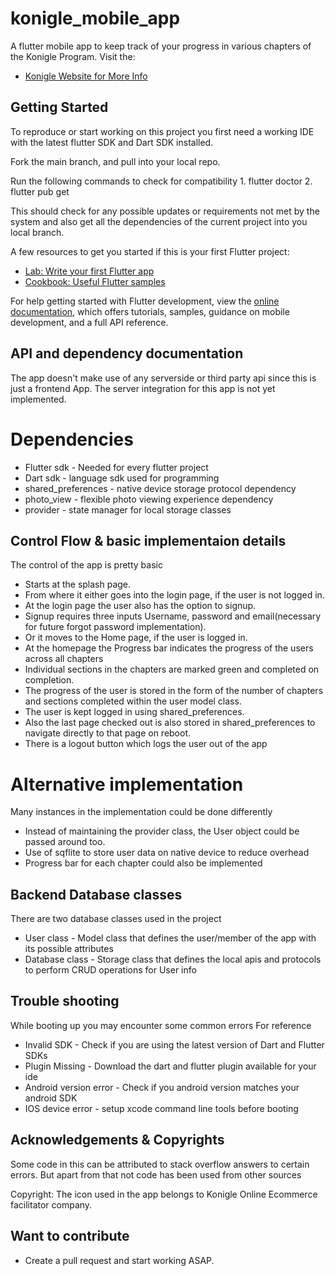 # konigle_mobile_app

A flutter mobile app to keep track of your progress in various chapters of the Konigle Program.
Visit the:
- [Konigle Website for More Info](https://konigle.com/about)

## Getting Started

To reproduce or start working on this project you first need a working IDE with the latest 
flutter SDK and Dart SDK installed.

Fork the main branch, and pull into your local repo.
 
Run the following commands to check for compatibility
    1. flutter doctor
    2. flutter pub get

This should check for any possible updates or requirements not met by the system and also
get all the dependencies of the current project into you local branch.

A few resources to get you started if this is your first Flutter project:

- [Lab: Write your first Flutter app](https://docs.flutter.dev/get-started/codelab)
- [Cookbook: Useful Flutter samples](https://docs.flutter.dev/cookbook)

For help getting started with Flutter development, view the
[online documentation](https://docs.flutter.dev/), which offers tutorials,
samples, guidance on mobile development, and a full API reference.

## API and dependency documentation

The app doesn't make use of any serverside or third party api since this is just a frontend App. 
The server integration for this app is not yet implemented.

# Dependencies
- Flutter sdk - Needed for every flutter project
- Dart sdk - language sdk used for programming
- shared_preferences - native device storage protocol dependency
- photo_view - flexible photo viewing experience dependency
- provider - state manager for local storage classes

## Control Flow & basic implementaion details
The control of the app is pretty basic
- Starts at the splash page. 
- From where it either goes into the login page, if the user is not logged in.
- At the login page the user also has the option to signup. 
- Signup requires three inputs Username, password and email(necessary for future forgot password implementation).
- Or it moves to the Home page, if the user is logged in.
- At the homepage the Progress bar indicates the progress of the users across all chapters
- Individual sections in the chapters are marked green and completed on completion.
- The progress of the user is stored in the form of the number of chapters and sections completed within the user model class.
- The user is kept logged in using shared_preferences.
- Also the last page checked out is also stored in shared_preferences to navigate directly to that page on reboot.
- There is a logout button which logs the user out of the app

# Alternative implementation
Many instances in the implementation could be done differently
- Instead of maintaining the provider class, the User object could be passed around too.
- Use of sqflite to store user data on native device to reduce overhead
- Progress bar for each chapter could also be implemented

## Backend Database classes

There are two database classes used in the project
- User class - Model class that defines the user/member of the app with its possible attributes
- Database class - Storage class that defines the local apis and protocols to perform CRUD operations for User info


## Trouble shooting

While booting up you may encounter some common errors
For reference
- Invalid SDK - Check if you are using the latest version of Dart and Flutter SDKs
- Plugin Missing - Download the dart and flutter plugin available for your ide
- Android version error - Check if you android version matches your android SDK
- IOS device error - setup xcode command line tools before booting


## Acknowledgements & Copyrights

Some code in this can be attributed to stack overflow answers to certain errors.
But apart from that not code has been used from other sources

Copyright: The icon used in the app belongs to Konigle Online Ecommerce facilitator company.

## Want to contribute

- Create a pull request and start working ASAP.

